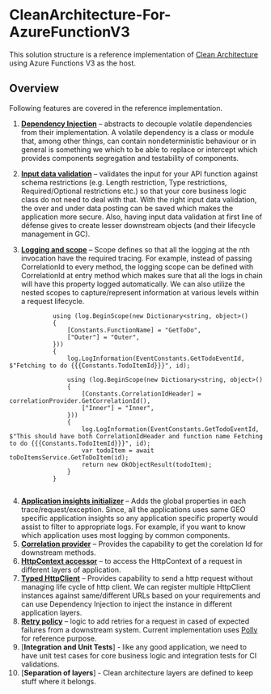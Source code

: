 # CleanArchitecture-For-AzureFunctionV3
This solution structure is a reference implementation of [Clean Architecture](https://blog.cleancoder.com/uncle-bob/2012/08/13/the-clean-architecture.html "Clean Architecture") using Azure Functions V3 as the host.

## Overview
Following features are covered in the reference implementation.

1.	[**Dependency Injection**](https://docs.microsoft.com/en-us/azure/azure-functions/functions-dotnet-dependency-injection) – abstracts to decouple volatile dependencies from their implementation. A volatile dependency is a class or module that, among other things, can contain nondeterministic behaviour or in general is something we which to be able to replace or intercept which provides components segregation and testability of components. 

2.	[**Input data validation**](https://docs.microsoft.com/en-us/aspnet/web-api/overview/formats-and-model-binding/model-validation-in-aspnet-web-api) – validates the input for your API function against schema restrictions (e.g. Length restriction, Type restrictions, Required/Optional restrictions etc.) so that your core business logic class do not need to deal with that. With the right input data validation, the over and under data posting can be saved which makes the application more secure. Also, having input data validation at first line of défense gives to create lesser downstream objects (and their lifecycle management in GC).

3.	[**Logging and scope**](https://docs.microsoft.com/en-us/azure/azure-functions/functions-dotnet-dependency-injection#logging-services) – Scope defines so that all the logging at the nth invocation have the required tracing. For example, instead of passing CorrelationId to every method, the logging scope can be defined with CorrelationId at entry method which makes sure that all the logs in chain will have this property logged automatically. We can also utilize the nested scopes to capture/represent information at various levels within a request lifecycle.

```CSharp
            using (log.BeginScope(new Dictionary<string, object>()
            {
                [Constants.FunctionName] = "GetToDo",
                ["Outer"] = "Outer",
            }))
            {
                log.LogInformation(EventConstants.GetTodoEventId, $"Fetching to do {{{Constants.TodoItemId}}}", id);

                using (log.BeginScope(new Dictionary<string, object>()
                {
                    [Constants.CorrelationIdHeader] = correlationProvider.GetCorrelationId(),
                    ["Inner"] = "Inner",
                }))
                {
                    log.LogInformation(EventConstants.GetTodoEventId, $"This should have both CorrelationIdHeader and function name Fetching to do {{{Constants.TodoItemId}}}", id);
                    var todoItem = await toDoItemsService.GetToDoItem(id);
                    return new OkObjectResult(todoItem);
                }
            }
            
```

4.	[**Application insights initializer**](https://docs.microsoft.com/en-us/azure/azure-monitor/app/api-filtering-sampling#addmodify-properties-itelemetryinitializer) – Adds the global properties in each trace/request/exception. Since, all the applications uses same GEO specific application insights so any application specific property would assist to filter to appropriate logs. For example, if you want to know which application uses most logging by common components.
5.	[**Correlation provider**](https://docs.microsoft.com/en-us/dotnet/api/system.net.http.delegatinghandler?view=netcore-3.1) – Provides the capability to get the corelation Id for downstream methods.
6.	[**HttpContext accessor**](https://docs.microsoft.com/en-us/aspnet/core/fundamentals/http-context?view=aspnetcore-3.1) – to access the HttpContext of a request in different layers of application.
7.	[**Typed HttpClient**](https://docs.microsoft.com/en-us/dotnet/architecture/microservices/implement-resilient-applications/use-httpclientfactory-to-implement-resilient-http-requests) – Provides capability to send a http request without managing life cycle of http client. We can register multiple HttpClient instances against same/different URLs based on your requirements and can use Dependency Injection to inject the instance in different application layers.
8.	[**Retry policy**](https://docs.microsoft.com/en-us/dotnet/architecture/microservices/implement-resilient-applications/implement-http-call-retries-exponential-backoff-polly) – logic to add retries for a request in cased of expected failures from a downstream system. Current implementation uses [Polly](https://github.com/App-vNext/Polly) for reference purpose.
9.	[**Integration and Unit Tests**] - like any good application, we need to have unit test cases for core business logic and integration tests for CI validations.
10.	[**Separation of layers**] - Clean architecture layers are defined to keep stuff where it belongs.

